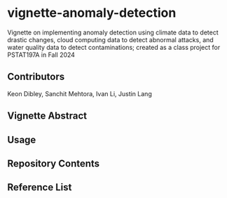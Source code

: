 # vignette-anomaly-detection

Vignette on implementing anomaly detection using climate data to detect drastic changes, cloud computing data to detect abnormal attacks, and water quality data to detect contaminations; created as a class project for PSTAT197A in Fall 2024

## Contributors

Keon Dibley, Sanchit Mehtora, Ivan Li, Justin Lang

## Vignette Abstract

## Usage

## Repository Contents

## Reference List